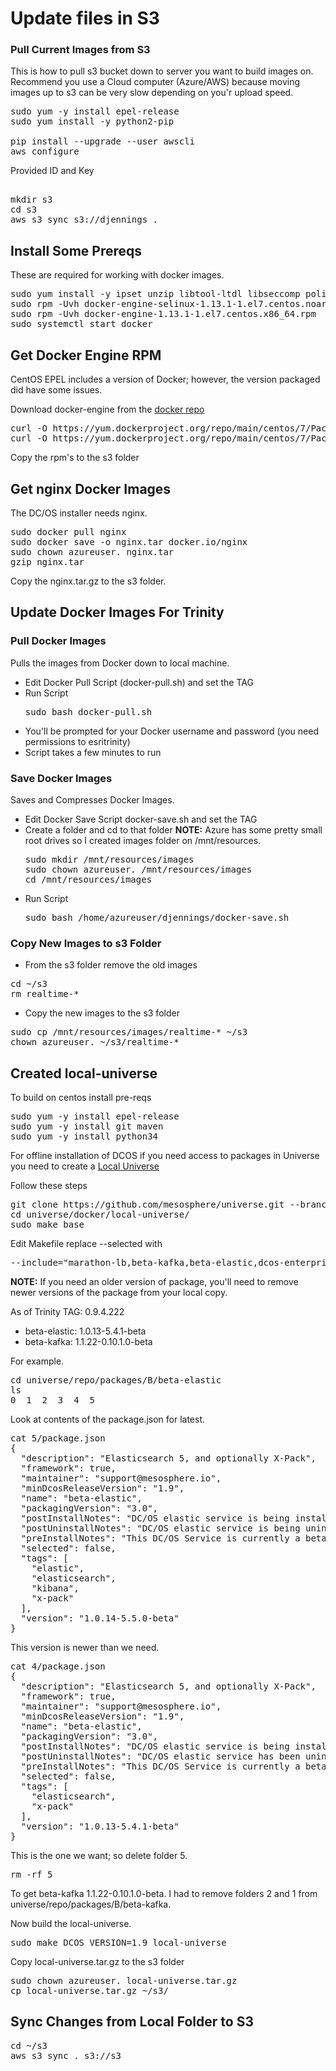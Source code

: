 # Update files in S3

### Pull Current Images from S3

This is how to pull s3 bucket down to server you want to build images on.  Recommend you use a Cloud computer (Azure/AWS) because moving images up to s3 can be very slow depending on you'r upload speed. 

<pre>
sudo yum -y install epel-release
sudo yum install -y python2-pip

pip install --upgrade --user awscli
aws configure
</pre>

Provided ID and Key
<pre>

mkdir s3
cd s3
aws s3 sync s3://djennings . 
</pre>

## Install Some Prereqs

These are required for working with docker images.

<pre>
sudo yum install -y ipset unzip libtool-ltdl libseccomp policycoreutils-python 
sudo rpm -Uvh docker-engine-selinux-1.13.1-1.el7.centos.noarch.rpm 
sudo rpm -Uvh docker-engine-1.13.1-1.el7.centos.x86_64.rpm 
sudo systemctl start docker
</pre>

## Get Docker Engine RPM

CentOS EPEL includes a version of Docker; however, the version packaged did have some issues.

Download docker-engine from the [docker repo](https://yum.dockerproject.org/repo/main/centos/7/Packages/)

<pre>
curl -O https://yum.dockerproject.org/repo/main/centos/7/Packages/docker-engine-1.13.1-1.el7.centos.x86_64.rpm
curl -O https://yum.dockerproject.org/repo/main/centos/7/Packages/docker-engine-selinux-1.13.1-1.el7.centos.noarch.rpm
</pre>

Copy the rpm's to the s3 folder

## Get nginx Docker Images

The DC/OS installer needs nginx.

<pre>
sudo docker pull nginx
sudo docker save -o nginx.tar docker.io/nginx
sudo chown azureuser. nginx.tar
gzip nginx.tar 
</pre>

Copy the nginx.tar.gz to the s3 folder.

## Update Docker Images For Trinity 

### Pull Docker Images 
 
Pulls the images from Docker down to local machine.
 
- Edit Docker Pull Script (docker-pull.sh) and set the TAG
- Run Script
  <pre>
  sudo bash docker-pull.sh
  </pre>
- You'll be prompted for your Docker username and password (you need permissions to esritrinity)
- Script takes a few minutes to run

### Save Docker Images

Saves and Compresses Docker Images.

- Edit Docker Save Script docker-save.sh and set the TAG
- Create a folder and cd to that folder
  **NOTE:** Azure has some pretty small root drives so I created images folder on /mnt/resources.
  <pre>
  sudo mkdir /mnt/resources/images
  sudo chown azureuser. /mnt/resources/images
  cd /mnt/resources/images
  </pre>
- Run Script
  <pre>
  sudo bash /home/azureuser/djennings/docker-save.sh
  </pre>
  
### Copy New Images to s3 Folder

- From the s3 folder remove the old images
<pre>
cd ~/s3 
rm realtime-*
</pre>
- Copy the new images to the s3 folder
<pre>
sudo cp /mnt/resources/images/realtime-* ~/s3
chown azureuser. ~/s3/realtime-*
</pre>

## Created local-universe

To build on centos install pre-reqs

<pre>
sudo yum -y install epel-release
sudo yum -y install git maven
sudo yum -y install python34
</pre>

For offline installation of DCOS if you need access to packages in Universe you need to create a [Local Universe](https://dcos.io/docs/1.9/administering-clusters/deploying-a-local-dcos-universe/) 

Follow these steps

<pre>
git clone https://github.com/mesosphere/universe.git --branch version-3.x
cd universe/docker/local-universe/
sudo make base
</pre>

Edit Makefile replace --selected with

<pre>
--include="marathon-lb,beta-kafka,beta-elastic,dcos-enterprise-cli"
</pre>

**NOTE:** If you need an older version of package, you'll need to remove newer versions of the package from your local copy.

As of Trinity TAG:  0.9.4.222
- beta-elastic: 1.0.13-5.4.1-beta
- beta-kafka: 1.1.22-0.10.1.0-beta

For example. 

<pre>
cd universe/repo/packages/B/beta-elastic
ls 
0  1  2  3  4  5
</pre>

Look at contents of the package.json for latest.
<pre>
cat 5/package.json
{
  "description": "Elasticsearch 5, and optionally X-Pack",
  "framework": true,
  "maintainer": "support@mesosphere.io",
  "minDcosReleaseVersion": "1.9",
  "name": "beta-elastic",
  "packagingVersion": "3.0",
  "postInstallNotes": "DC/OS elastic service is being installed!\n\n\tDocumentation: https://docs.mesosphere.com/1.9/usage/service-guides/elastic\n\tIssues: https://docs.mesosphere.com/support/",
  "postUninstallNotes": "DC/OS elastic service is being uninstalled.",
  "preInstallNotes": "This DC/OS Service is currently a beta candidate undergoing testing as part of a formal beta test program.\n\nThere may be bugs, incomplete features, incorrect documentation, or other discrepancies.\n\nDefault configuration requires 3 agent nodes each with: CPU: 4.5 | Memory: 11264MB | Disk: 15500MB\n\nMore specifically, each instance type requires:\n\nMaster node: 3 instances | 1.0 CPU | 2048 MB MEM | 1 2000 MB Disk\n\nData node: 2 instances | 1.0 CPU | 4096 MB MEM | 1 10000 MB Disk\n\nIngest node: 1 instance | 0.5 CPU | 2048 MB MEM | 1 2000 MB Disk\n\nCoordinator node: 1 instance | 1.0 CPU | 2048 MB MEM | 1 1000 MB Disk\n\nContact Mesosphere before deploying this beta candidate service. Product support is available to approved participants in the beta test program.",
  "selected": false,
  "tags": [
    "elastic",
    "elasticsearch",
    "kibana",
    "x-pack"
  ],
  "version": "1.0.14-5.5.0-beta"
}
</pre>
This version is newer than we need.

<pre>
cat 4/package.json
{
  "description": "Elasticsearch 5, and optionally X-Pack",
  "framework": true,
  "maintainer": "support@mesosphere.io",
  "minDcosReleaseVersion": "1.9",
  "name": "beta-elastic",
  "packagingVersion": "3.0",
  "postInstallNotes": "DC/OS elastic service is being installed!\n\n\tDocumentation: https://docs.mesosphere.com/1.9/usage/service-guides/elastic\n\tIssues: https://docs.mesosphere.com/support/",
  "postUninstallNotes": "DC/OS elastic service has been uninstalled.",
  "preInstallNotes": "This DC/OS Service is currently a beta candidate undergoing testing as part of a formal beta test program. There may be bugs, incomplete features, incorrect documentation, or other discrepancies. Contact Mesosphere before deploying this beta candidate service. Product support is available to approved participants in the beta test program.",
  "selected": false,
  "tags": [
    "elasticsearch",
    "x-pack"
  ],
  "version": "1.0.13-5.4.1-beta"
}
</pre>

This is the one we want; so delete folder 5.
<pre>
rm -rf 5
</pre>

To get beta-kafka 1.1.22-0.10.1.0-beta. I had to remove folders 2 and 1 from universe/repo/packages/B/beta-kafka.

Now build the local-universe.

<pre>
sudo make DCOS_VERSION=1.9 local-universe
</pre>

Copy local-universe.tar.gz to the s3 folder

<pre>
sudo chown azureuser. local-universe.tar.gz
cp local-universe.tar.gz ~/s3/
</pre>


## Sync Changes from Local Folder to S3

<pre>
cd ~/s3
aws s3 sync . s3://s3
</pre>

